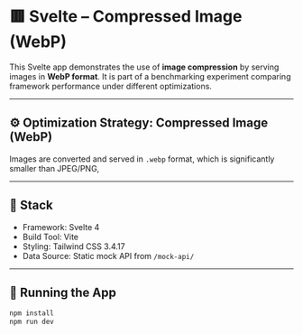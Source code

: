 # 🟥 Svelte – Compressed Image (WebP)

This Svelte app demonstrates the use of **image compression** by serving images in **WebP format**. It is part of a benchmarking experiment comparing framework performance under different optimizations.

---

## ⚙️ Optimization Strategy: Compressed Image (WebP)

Images are converted and served in `.webp` format, which is significantly smaller than JPEG/PNG,

---

## 🧱 Stack

- Framework: Svelte 4 
- Build Tool: Vite
- Styling: Tailwind CSS 3.4.17
- Data Source: Static mock API from `/mock-api/`

---

## 🚀 Running the App

```bash
npm install
npm run dev
